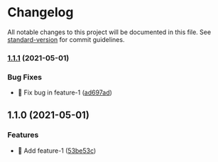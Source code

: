 # Changelog

All notable changes to this project will be documented in this file. See [standard-version](https://github.com/conventional-changelog/standard-version) for commit guidelines.

### [1.1.1](https://github.com/HuajunGao/TestRepository/compare/v1.1.0...v1.1.1) (2021-05-01)


### Bug Fixes

* :bug: Fix bug in feature-1 ([ad697ad](https://github.com/HuajunGao/TestRepository/commit/ad697adcda9c19bc852c35d6e4533293613329c3))

## 1.1.0 (2021-05-01)


### Features

* :art: Add feature-1 ([53be53c](https://github.com/HuajunGao/TestRepository/commit/53be53cce0529baebb88dc29d8dca96711e24319))
